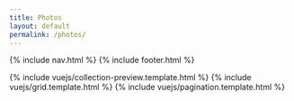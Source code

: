 ```yaml
---
title: Photos
layout: default
permalink: /photos/
---
```

<div id="nomadogeeks">
  {% include nav.html %}
  <collections />
  {% include footer.html %}
</div>

{% include vuejs/collection-preview.template.html %}
{% include vuejs/grid.template.html %}
{% include vuejs/pagination.template.html %}